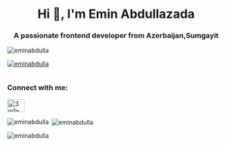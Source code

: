 <h1 align="center">Hi 👋, I'm Emin Abdullazada</h1>
<h3 align="center">A passionate frontend developer from Azerbaijan,Sumgayit</h3>

<p align="left"> <img src="https://komarev.com/ghpvc/?username=eminabdulla&label=Profile%20views&color=0e75b6&style=flat" alt="eminabdulla" /> </p>

<p align="left"> <a href="https://github.com/ryo-ma/github-profile-trophy"><img src="https://github-profile-trophy.vercel.app/?username=eminabdulla" alt="eminabdulla" /></a> </p>

<p align="left"> <a href="https://twitter.com/" target="blank"><img src="https://img.shields.io/twitter/follow/?logo=twitter&style=for-the-badge" alt="" /></a> </p>

<h3 align="left">Connect with me:</h3>
<p align="left">
<a href="https://instagram.com/3m1n.n" target="blank"><img align="center" src="https://raw.githubusercontent.com/rahuldkjain/github-profile-readme-generator/master/src/images/icons/Social/instagram.svg" alt="3m1n.n" height="30" width="40" /></a>
</p>

<p><img align="left" src="https://github-readme-stats.vercel.app/api/top-langs?username=eminabdulla&show_icons=true&locale=en&layout=compact" alt="eminabdulla" /></p>

<p>&nbsp;<img align="center" src="https://github-readme-stats.vercel.app/api?username=eminabdulla&show_icons=true&locale=en" alt="eminabdulla" /></p>

<p><img align="center" src="https://github-readme-streak-stats.herokuapp.com/?user=eminabdulla&" alt="eminabdulla" /></p>
